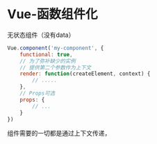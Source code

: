 # Vue-函数组件化

无状态组件（没有data）

```javascript
Vue.component('my-component', {
    functional: true,
    // 为了弥补缺少的实例
    // 提供第二个参数作为上下文
    render: function(createElement, context) {
    	// .....
    },
    // Props可选
    props: {
    	// ...
    }
})
```

组件需要的一切都是通过上下文传递，
